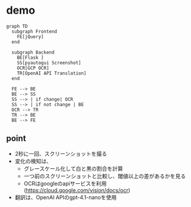 # demo

```mermaid
graph TD
  subgraph Frontend
    FE[jQuery]
  end

  subgraph Backend
    BE[Flask ]
    SS[pyautogui Screenshot]
    OCR[GCP OCR]
    TR[OpenAI API Translation]
  end

  FE --> BE
  BE --> SS
  SS --> | if change| OCR
  SS --> | if not change | BE
  OCR --> TR
  TR --> BE
  BE --> FE

```

## point
- 2秒に一回、スクリーンショットを撮る
- 変化の検知は、
  - グレースケール化して白と黒の割合を計算
  - 一つ前のスクリーンショットと比較し、閾値以上の差があるかを見る
  - OCRはgoogleのapiサービスを利用 (https://cloud.google.com/vision/docs/ocr)
- 翻訳は、OpenAI APIのgpt-4.1-nanoを使用
